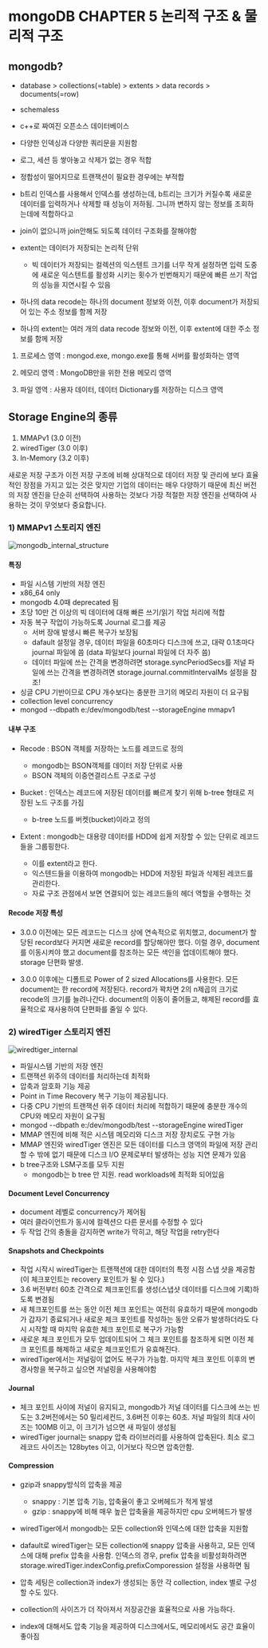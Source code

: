 # mongoDB CHAPTER 5 논리적 구조 & 물리적 구조



## mongodb?

- database > collections(=table) > extents > data records > documents(=row)
- schemaless
- c++로 짜여진 오픈소스 데이터베이스
- 다양한 인덱싱과 다양한 쿼리문을 지원함
- 로그, 세션 등 쌓아놓고 삭제가 없는 경우 적합
- 정합성이 떨어지므로 트랜잭션이 필요한 경우에는 부적합
- b트리 인덱스를 사용해서 인덱스를 생성하는데, b트리는 크기가 커질수록 새로운 데이터를 입력하거나 삭제할 때 성능이 저하됨. 그니까 변하지 않는 정보를 조회하는데에 적합하다고
- join이 없으니까 join안해도 되도록 데이터 구조화를 잘해야함



- extent는 데이터가 저장되는 논리적 단위
  - 빅 데이터가 저장되는 컬렉션의 익스텐트 크기를 너무 작게 설정하면 입력 도중에 새로운 익스텐트를 활성화 시키는 횟수가 빈번해지기 때문에 빠른 쓰기 작업의 성능을 지연시킬 수 있음
- 하나의 data recode는 하나의 document 정보와 이전, 이후 document가 저장되어 있는 주소 정보를 함께 저장
- 하나의 extent는 여러 개의 data recode 정보와 이전, 이후 extent에 대한 주소 정보를 함께 저장



1) 프로세스 영역 : mongod.exe, mongo.exe를 통해 서버를 활성화하는 영역

2) 메모리 영역 : MongoDB만을 위한 전용 메모리 영역

3) 파일 영역 : 사용자 데이터, 데이터 Dictionary를 저장하는 디스크 영역



## Storage Engine의 종류

1. MMAPv1 (3.0 이전)
2. wiredTiger (3.0 이후)
3. In-Memory (3.2 이후)



새로운 저장 구조가 이전 저장 구조에 비해 상대적으로 데이터 저장 및 관리에 보다 효율적인 장점을 가지고 있는 것은 맞지만 기업의 데이터는 매우 다양하기 때문에 최신 버전의 저장 엔진을 단순히 선택하여 사용하는 것보다 가장 적절한 저장 엔진을 선택하여 사용하는 것이 무엇보다 중요합니다.



### 1) MMAPv1 스토리지 엔진



![mongodb_internal_structure](http://nicewoong.github.io/assets/mongodb_internal_structure.png)

#### 특징

- 파일 시스템 기반의 저장 엔진
- x86_64 only
- mongodb 4.0때 deprecated 됨
- 초당 10만 건 이상의 빅 데이터에 대해 빠른 쓰기/읽기 작업 처리에 적합
- 자동 복구 작업이 가능하도록 Journal 로그를 제공
  - 서버 장애 발생시 빠른 복구가 보장됨
  - dafault 설정일 경우, 데이터 파일을 60초마다 디스크에 쓰고, 대략 0.1초마다 journal 파일에 씀 (data 파일보다 journal 파일에 더 자주 씀)
  - 데이터 파일에 쓰는 간격을 변경하려면 storage.syncPeriodSecs를 저널 파일에 쓰는 간격을 변경하려면 storage.journal.commitIntervalMs 설정을 참조!
- 싱글 CPU 기반이므로 CPU 개수보다는 충분한 크기의 메모리 자원이 더 요구됨
- collection level concurrency
- mongod --dbpath e:/dev/mongodb/test --storageEngine mmapv1



#### 내부 구조

- Recode : BSON 객체를 저장하는 노드를 레코드로 정의
  - mongodb는 BSON객체를 데이터 저장 단위로 사용
  - BSON 객체의 이중연결리스트 구조로 구성
- Bucket : 인덱스는 레코드에 저장된 데이터를 빠르게 찾기 위해 b-tree 형태로 저장된 노드 구조를 가짐
  - b-tree 노드를 버켓(bucket)이라고 정의



- Extent : mongodb는 대용량 데이터를 HDD에 쉽게 저장할 수 있는 단위로 레코드들을 그룹핑한다.
  - 이를 extent라고 한다.
  - 익스텐드들을 이용하여 mongodb는 HDD에 저장된 파일과 삭제된 레코드를 관리한다.
  - 자료 구조 관점에서 보면 연결되어 있는 레코드들의 헤더 역할을 수행하는 것



#### Recode 저장 특성

- 3.0.0 이전에는 모든 레코드는 디스크 상에 연속적으로 위치했고, document가 할당된 record보다 커지면 새로운 record를 할당해야만 했다. 이럴 경우, document를 이동시켜야 했고 document를 참조하는 모든 색인을 업데이트해야 했다. storage 단편화 발생.

- 3.0.0 이후에는 디폴트로 Power of 2 sized Allocations를 사용한다. 모든 document는 한 record에 저장된다. record가 꽉차면 2의 n제곱의 크기로 recode의 크기를 늘려나간다. document의 이동이 줄어들고, 해제된 record를 효율적으로 재사용하여 단편화를 줄일 수 있다.



### 2) wiredTiger 스토리지 엔진

![wiredtiger_internal](http://nicewoong.github.io/assets/wiredtiger_internal.jpg)



- 파일시스템 기반의 저장 엔진
- 트랜잭션 위주의 데이터를 처리하는데 최적화
- 압축과 암호화 기능 제공
- Point in Time Recovery 복구 기능이 제공됩니다.
- 다중 CPU 기반의 트랜잭션 위주 데이터 처리에 적합하기 때문에 충분한 개수의 CPU와 메모리 자원이 요구됨
- mongod --dbpath e:/dev/mongodb/test --storageEngine wiredTiger
- MMAP 엔진에 비해 적은 시스템 메모리와 디스크 저장 장치로도 구현 가능
- MMAP 엔진와 wiredTiger 엔진은 모든 데이터를 디스크 영역의 파일에 저장 관리할 수 밖에 없기 때문에 디스크 I/O 문제로부터 발생하는 성능 지연 문제가 있음
- b tree구조와 LSM구조를 모두 지원
  - mongodb는 b tree 만 지원. read workloads에 최적화 되어있음



#### Document Level Concurrency

- document 레벨로 concurrency가 제어됨
- 여러 클라이언트가 동시에 컬렉션으 다른 문서를 수정할 수 있다
- 두 작업 간의 충돌을 감지하면 write가 막히고, 해당 작업을 retry한다



####  Snapshots and Checkpoints

- 작업 시작시 wiredTiger는 트랜잭션에 대한 데이터의 특정 시점 스냅 샷을 제공함 (이 체크포인트는 recovery 포인트가 될 수 있다.)
- 3.6 버전부터 60초 간격으로 체크포인트를 생성(스냅샷 데이터를 디스크에 기록)하도록 변경됨
- 새 체크포인트를 쓰는 동안 이전 체크 포인트는 여전히 유효하기 때문에 mongodb가 갑자기 종료되거나 새로운 체크 포인트를 작성하는 동안 오류가 발생하더라도 다시 시작할 때 마지막 유효한 체크 포인트로 복구가 가능함
- 새로운 체크 포인트가 모두 업데이트되어 그 체크 포인트를 참조하게 되면 이전 체크 포인트를 해제하고 새로운 체크포인트가 유효해진다.
- wiredTiger에서는 저널링이 없어도 복구가 가능함. 마지막 체크 포인트 이후의 변경사항을 복구하고 싶으면 저널링을 사용해야함



#### Journal

- 체크 포인트 사이에 저널이 유지되고, mongodb가 저널 데이터를 디스크에 쓰는 빈도는 3.2버전에서는 50 밀리세컨드, 3.6버전 이후는 60초. 저널 파일의 최대 사이즈는 100MB 이고, 이 크기가 넘으면 새 파일이 생성됨
- wiredTiger journal는 snappy 압축 라이브러리를 사용하여 압축된다. 최소 로그 레코드 사이즈는 128bytes 이고, 이거보다 작으면 압축안함.



#### Compression

- gzip과 snappy방식의 압축을 제공
  - snappy : 기본 압축 기능, 압축율이 좋고 오버헤드가 적게 발생
  - gzip : snappy에 비해 매우 높은 압축율을 제공하지만 cpu 오버헤드가 발생

- wiredTiger에서 mongodb는 모든 collection와 인덱스에 대한 압축을 지원함

- dafault로 wiredTiger는 모든 collection에 snappy 압축을 사용하고, 모든 인덱스에 대해 prefix 압축을 사용함. 인덱스의 경우, prefix 압축을 비활성화하려면 storage.wiredTiger.indexConfig.prefixComporession 설정을 사용하면 됨

- 압축 세팅은 collection과 index가 생성되는 동안 각 collection, index 별로 구성할 수도 있다. 

- collection의 사이즈가 더 작아져서 저장공간을 효율적으로 사용 가능하다.

- index에 대해서도 압축 기능을 제공하여 디스크에서도, 메모리에서도 공간 효율이 좋아짐
 
